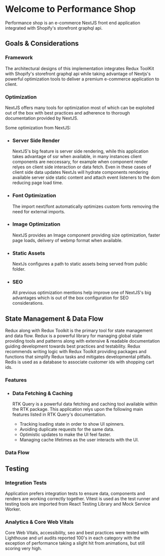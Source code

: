 # Welcome to Performance Shop

Performance shop is an e-commerce NextJS front end application integrated with Shopify's storefront graphql api.

## Goals & Considerations

### Framework

The architectural designs of this implementation integrates Redux ToolKit with Shopify's storefront graphql api while taking advantage of Nextjs's powerful optimization tools to deliver a premium e-commerce application to client.

### Optimization

NextJS offers many tools for optimization most of which can be exploited out of the box with best practices and adherence to thorough documentation provided by NextJS.

Some optimization from NextJS:

- ### Server Side Render
  NextJS's big feature is server side rendering, while this application takes advantage of ssr when available, in many instances client components are neccessary, for example when component render relyes on client side interaction or data fetch. Even in these cases of client side data updates NextJs will hydrate components rendering available server side static content and attach event listeners to the dom reducing page load time.
- ### Font Optimization
  The import next/font automatically optimizes custom fonts removing the need for external imports.
- ### Image Optimization
  NextJS provides an Image component providing size optimization, faster page loads, delivery of webmp format when available.
- ### Static Assets
  NextJs configures a path to static assets being served from public folder.
- ### SEO
  All previous optimization mentions help improve one of NextJS's big advantages which is out of the box configuration for SEO considerations.

## State Management & Data Flow

Redux along with Redux Toolkit is the primary tool for state management and data flow.
Redux is a powerful library for managing global state providing tools and patterns along with extensive & readable documentation guiding development towards best practices and testability.
Redux recommends writing logic with Redux Toolkit providing packages and functions that simplify Redux tasks and mitigates developmental pitfalls.
Redis is used as a database to associate customer ids with shopping cart ids.

### Features

- ### Data Fetching & Caching

  RTK Query is a powerful data fetching and caching tool available within the RTK package. This application relys upon the following main features listed in RTK Query's documentation.

  - Tracking loading state in order to show UI spinners.
  - Avoiding duplicate requests for the same data.
  - Optimistic updates to make the UI feel faster.
  - Managing cache lifetimes as the user interacts with the UI.

### Data Flow

## Testing

### Integration Tests

Application prefers integration tests to ensure data, components and renders are working correctly together. Vitest is used as the test runner and testing tools are imported from React Testing Library and Mock Service Worker.

### Analytics & Core Web Vitals

Core Web Vitals, accessibility, seo and best practices were tested with Lighthouse and url audits reported 100's in each category with the exception of performance taking a slight hit from animations, but still scoring very high.
